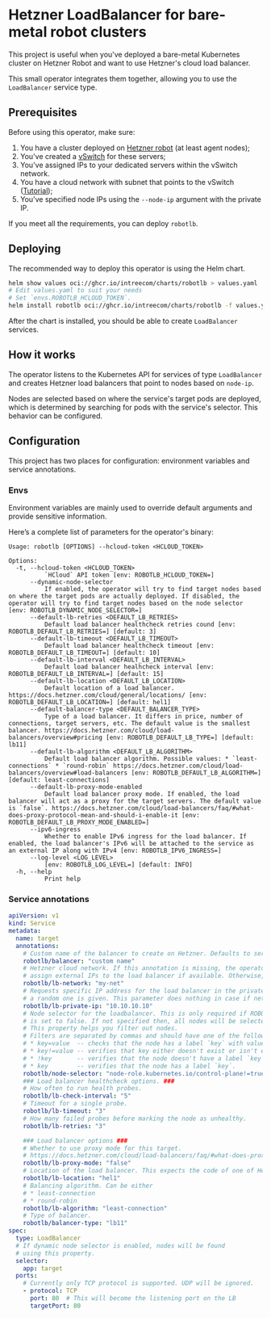# Hetzner LoadBalancer for bare-metal robot clusters

This project is useful when you've deployed a bare-metal Kubernetes cluster on Hetzner Robot and want to use Hetzner's cloud load balancer.

This small operator integrates them together, allowing you to use the `LoadBalancer` service type.

## Prerequisites

Before using this operator, make sure:

1. You have a cluster deployed on [Hetzner robot](https://robot.hetzner.com/) (at least agent nodes);
2. You've created a [vSwitch](https://docs.hetzner.com/robot/dedicated-server/network/vswitch/) for these servers;
3. You've assigned IPs to your dedicated servers within the vSwitch network.
4. You have a cloud network with subnet that points to the vSwitch ([Tutorial](https://docs.hetzner.com/cloud/networks/connect-dedi-vswitch/));
5. You’ve specified node IPs using the `--node-ip` argument with the private IP.

If you meet all the requirements, you can deploy `robotlb`.

## Deploying

The recommended way to deploy this operator is using the Helm chart.

```bash
helm show values oci://ghcr.io/intreecom/charts/robotlb > values.yaml
# Edit values.yaml to suit your needs
# Set `envs.ROBOTLB_HCLOUD_TOKEN`.
helm install robotlb oci://ghcr.io/intreecom/charts/robotlb -f values.yaml
```

After the chart is installed, you should be able to create `LoadBalancer` services.

## How it works

The operator listens to the Kubernetes API for services of type `LoadBalancer` and creates Hetzner load balancers that point to nodes based on `node-ip`.

Nodes are selected based on where the service's target pods are deployed, which is determined by searching for pods with the service's selector. This behavior can be configured.


## Configuration

This project has two places for configuration: environment variables and service annotations.

### Envs

Environment variables are mainly used to override default arguments and provide sensitive information.

Here’s a complete list of parameters for the operator's binary:

```
Usage: robotlb [OPTIONS] --hcloud-token <HCLOUD_TOKEN>

Options:
  -t, --hcloud-token <HCLOUD_TOKEN>
          `HCloud` API token [env: ROBOTLB_HCLOUD_TOKEN=]
      --dynamic-node-selector
          If enabled, the operator will try to find target nodes based on where the target pods are actually deployed. If disabled, the operator will try to find target nodes based on the node selector [env: ROBOTLB_DYNAMIC_NODE_SELECTOR=]
      --default-lb-retries <DEFAULT_LB_RETRIES>
          Default load balancer healthcheck retries cound [env: ROBOTLB_DEFAULT_LB_RETRIES=] [default: 3]
      --default-lb-timeout <DEFAULT_LB_TIMEOUT>
          Default load balancer healthcheck timeout [env: ROBOTLB_DEFAULT_LB_TIMEOUT=] [default: 10]
      --default-lb-interval <DEFAULT_LB_INTERVAL>
          Default load balancer healhcheck interval [env: ROBOTLB_DEFAULT_LB_INTERVAL=] [default: 15]
      --default-lb-location <DEFAULT_LB_LOCATION>
          Default location of a load balancer. https://docs.hetzner.com/cloud/general/locations/ [env: ROBOTLB_DEFAULT_LB_LOCATION=] [default: hel1]
      --default-balancer-type <DEFAULT_BALANCER_TYPE>
          Type of a load balancer. It differs in price, number of connections, target servers, etc. The default value is the smallest balancer. https://docs.hetzner.com/cloud/load-balancers/overview#pricing [env: ROBOTLB_DEFAULT_LB_TYPE=] [default: lb11]
      --default-lb-algorithm <DEFAULT_LB_ALGORITHM>
          Default load balancer algorithm. Possible values: * `least-connections` * `round-robin` https://docs.hetzner.com/cloud/load-balancers/overview#load-balancers [env: ROBOTLB_DEFAULT_LB_ALGORITHM=] [default: least-connections]
      --default-lb-proxy-mode-enabled
          Default load balancer proxy mode. If enabled, the load balancer will act as a proxy for the target servers. The default value is `false`. https://docs.hetzner.com/cloud/load-balancers/faq/#what-does-proxy-protocol-mean-and-should-i-enable-it [env: ROBOTLB_DEFAULT_LB_PROXY_MODE_ENABLED=]
      --ipv6-ingress
          Whether to enable IPv6 ingress for the load balancer. If enabled, the load balancer's IPv6 will be attached to the service as an external IP along with IPv4 [env: ROBOTLB_IPV6_INGRESS=]
      --log-level <LOG_LEVEL>
          [env: ROBOTLB_LOG_LEVEL=] [default: INFO]
  -h, --help
          Print help
```


### Service annotations


```yaml
apiVersion: v1
kind: Service
metadata:
  name: target
  annotations:
    # Custom name of the balancer to create on Hetzner. Defaults to service name.
    robotlb/balancer: "custom name"
    # Hetzner cloud network. If this annotation is missing, the operator will try to
    # assign external IPs to the load balancer if available. Otherwise, the update won't happen.
    robotlb/lb-network: "my-net"
    # Requests specific IP address for the load balancer in the private network. If not specified, 
    # a random one is given. This parameter does nothing in case if network is not specified.
    robotlb/lb-private-ip: "10.10.10.10"
    # Node selector for the loadbalancer. This is only required if ROBOTLB_DYNAMIC_NODE_SELECTOR
    # is set to false. If not specified then, all nodes will be selected as LB targets by default.
    # This property helps you filter out nodes.
    # Filters are separated by commas and should have one of the following formats:
    # * key=value  -- checks that the node has a label `key` with value `value`;
    # * key!=value -- verifies that key either doesn't exist or isn't equal to `value`;
    # * !key       -- verifies that the node doesn't have a label `key`;
    # * key        -- verifies that the node has a label `key`.
    robotlb/node-selector: "node-role.kubernetes.io/control-plane!=true,beta.kubernetes.io/arch=amd64"
    ### Load balancer healthcheck options. ###
    # How often to run health probes.
    robotlb/lb-check-interval: "5"
    # Timeout for a single probe.
    robotlb/lb-timeout: "3"
    # How many failed probes before marking the node as unhealthy.
    robotlb/lb-retries: "3"

    ### Load balancer options ###
    # Whether to use proxy mode for this target.
    # https://docs.hetzner.com/cloud/load-balancers/faq/#what-does-proxy-protocol-mean-and-should-i-enable-it
    robotlb/lb-proxy-mode: "false"
    # Location of the load balancer. This expects the code of one of Hetzner's available locations.
    robotlb/lb-location: "hel1"
    # Balancing algorithm. Can be either
    # * least-connection
    # * round-robin
    robotlb/lb-algorithm: "least-connection"
    # Type of balancer.
    robotlb/balancer-type: "lb11"
spec:
  type: LoadBalancer
  # If dynamic node selector is enabled, nodes will be found
  # using this property.
  selector:
    app: target
  ports:
    # Currently only TCP protocol is supported. UDP will be ignored.
    - protocol: TCP
      port: 80  # This will become the listening port on the LB
      targetPort: 80
```
